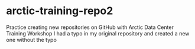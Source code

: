 # arctic-training-repo2
Practice creating new repositories on GitHub with Arctic Data Center Training Workshop
I had a typo in my original repository and created a new one without the typo
